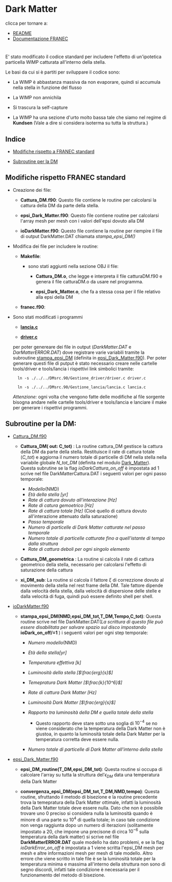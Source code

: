 # Dark Matter
clicca per tornare a:
- [README](../../README.md)
- [Documentazione FRANEC](../Documentazione.md)

#
E'  stato modificato il codice standard per includere l'effetto di un'ipotetica particella WIMP catturata all'interno della stella.

Le basi da cui si è partiti per sviluppare il codice sono:

- La WIMP è abbastanza massiva da non evaporare, quindi si accumula nella stella in funzione del flusso

- La WIMP non annichila

- Si trascura la self-capture

- La WIMP ha una sezione d'urto molto bassa tale che siamo nel regime di **Kundsen** (Vale a dire si considera isoterma su tutta la struttura.)

## Indice
- [Modifiche rispetto a FRANEC standard](#modifiche-rispetto-franec-standard)

- [Subroutine per la DM](#subroutine-per-la-dm)

## Modifiche rispetto FRANEC  standard
- Creazione dei file:

    - **Cattura_DM.f90**: Questo file contiene le routine per calcolarsi la cattura della DM da parte della stella.

    - **epsi_Dark_Matter.f90**: Questo file contiene routine per calcolarsi l'array mesh per mesh con i valori dell'epsi dovuto alla DM

    - **ioDarkMatter.f90**: Questo file contiene la routine per riempire il file di output DarkMatter.DAT chiamata *stampa_epsi_DM()*

- Modifica dei file per includere le routine:

    - **Makefile**: 
        - sono stati aggiunti nella sezione OBJ il file:
            - **Cattura_DM.o**, che legge e interpreta il file catturaDM.f90 e genera il file catturaDM.o da usare nel programma.

            - **epsi_Dark_Matter.o**, che fa a stessa cosa per il file relativo alla epsi della DM

    - **franec.f90**:

- Sono stati modificati i programmi
    - [**lancia.c**](./../../Gestione_lancia/lancia.c)

    - [**driver.c**](./../../Gestione_driver/driver.c)

    per poter genereare dei file in output (*DarkMatter.DAT* e *DarMatterERROR.DAT*) dove registrare varie variabili tramite la subroutine [stampa_epsi_DM](Subroutine/epsi_Dark_Matter.md) (definita in [epsi_Dark_Matter.f90](./../../epsi_Dark_Matter.f90)). Per poter generare questi file di putput è stato necessario creare nelle cartelle tools/driver e tools/lancia i rispettivi link simbolici tramite:
        
        ln -s ./../../DMsrc.90/Gestione_driver/driver.c driver.c

        ln -s ./../../DMsrc.90/Gestione_lancia/lancia.c lancia.c

    *Attenzione:* ogni volta che vengono fatte delle modifiche al file sorgente bisogna andare nelle cartelle tools/driver e tools/lancia e lanciare il make per generare i rispettivi programmi.


## Subroutine per la DM:

- [Cattura_DM.f90](../../Cattura_DM.f90)

    - **Cattura_DM( out: C_tot)** : La routine cattura_DM gestisce la cattura della DM da parte della stella. Restituisce il rate di cattura totale (*C_tot*) e aggiorna il numero totale di particelle di DM nella stella nella variabile globale *N_tot_DM* (definita nel modulo [Dark_Matter](./../../moduli.f90)). Questa subrutine se la flag *ioDarkCattura_on_off* è impostata ad 1 scrive nel file DarkMatterCattura.DAT i seguenti valori per ogni passo temporale:

        - *Modello*(NMD)
        - *Età della stella [yr]*
        - *Rate di cattura dovuto all'interazione [Hz]*
        - *Rate di catura gemoetrico [Hz]*
        - *Rate di cattura totale [Hz]* (Cioé quello di cattura dovuto all'interazione attenuato dalla saturazione)
        - *Passo temporale*
        - *Numero di particelle di Dark Matter catturate nel passo temporale*
        - *Numero totale di particelle catturate fino a quell'istante di tempo dalla struttura*
        - *Rate di cattura deboli per ogni singolo elemento*

    - **Cattura_DM_geometrica** : La routine si calcola il rate di cattura geometrico della stella, necessario per calcolarsi l'effetto di saturazione della cattura

    - **xi_DM_sub**: La routine si calcola il fattore $\xi$ di correzzione dovuto al movimento della stella nel rest frame della DM. Tale fattore dipende dalla velocità della stella, dalla velocità di dispersione delle stelle e dalla velocità di fuga, quindi può essere definito shell per shell.

- [ioDarkMatter.f90](../../ioDarkMatter.f90)

    - **stampa_epsi_DM(NMD,epsi_DM_tot,T_DM,Tempo,C_tot)**: Questa routine scrive nel file DarkMatter.DAT(*La scrittura di questo file può essere disabilitata per salvare spazio sul disco impostando* **ioDark_on_off/=1** ) i seguenti valori per ogni step temporale:

        - *Numero modello*(NMD)
        - *Età della stella[yr]*
        - *Temperatura effettiva [$k$]*
        - *Luminosità della stella [$\frac{erg}{s}$]*
        - *Temepratura Dark Matter [$\frac{k}{10^6}$]*
        - *Rate di cattura Dark Matter [$Hz$]*
        - *Luminosità Dark Matter [$\frac{erg}{s}$]*
        - *Rapporto tra luminosità della DM e quella totale della stella*

            - Questo rapporto deve stare sotto una soglia di $10^{-4}$ se no viene considerato che la temperatura della Dark Matter non è giustoa, in quanto la luminosità totale della Dark Matter per la temperatura corretta deve essere nulla.

        - *Numero totale di particelle di Dark Matter all'interno della stella*

- [epsi_Dark_Matter.f90](../../epsi_Dark_Matter.f90)

    - **epsi_DM_routine(T_DM,epsi_DM_tot)**: Questa routine si occupa di calcolare l'array su tutta la struttura del'$\epsilon_{DM}$ data una temperatura della Dark Matter

    - **convergenza_epsi_DM(epsi_DM_tot,T_DM,NMD,tempo)**: Questa routine, sfruttando il metodo di bisezione e la routine precedente trova la temepratura della Dark Matter ottimale, infatti la luminosità della Dark Matter totale deve essere nulla. Dato che non è possibile trovare uno 0 preciso si considera nulla la luminosità quando è minore di una parte su $10^4$ di quella totale; in caso tale condizione non venga raggiunta dopo un numero di iterazioni (solitamente impostato a 20, che impone una precisone di circa $10^{-6}$ sulla temperatura della dark matter) si scrive nel file **DarkMatterERROR.DAT** quale modello ha dato problemi, e se la flag *ioDarkError_on_off* è impostata a 1 viene scritta l'epsi_DM mesh per mesh e altre informazioni mesh per mesh di tale modello. Altro errore che viene scritto in tale file è se la luminosità totale per la temperatura minima e massima all'interno della struttura non sono di segno discordi, infatti tale condizione è necessaria per il funzionamento del metodo di bisezione. 


